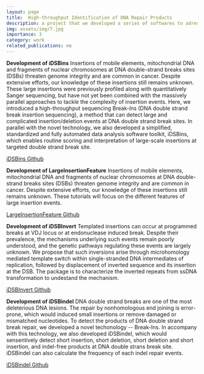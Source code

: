 ```yaml
---
layout: page
title:  High-throughput Identification of DNA Repair Products
description: a project that we developed a series of softwares to adress DNA repair products at DSB sites. 
img: assets/img/7.jpg
importance: 3
category: work
related_publications: no
---
```


**Development of iDSBins**
Insertions of mobile elements, mitochondrial DNA and fragments of nuclear chromosomes at DNA double-strand breaks sites (DSBs) threaten genome integrity and are common in cancer. Despite extensive efforts, our knowledge of these insertions still remains unknown. These large insertions were previously profiled along with quantitatively Sanger sequencing, but have not yet been combined with the massively parallel approaches to tackle the complexity of insertion events. Here, we introduced a high-throughput sequencing Break-Ins (DNA double strand break insertion sequencing), a method that can detect large and complicated insertion/deletion events at DNA double strand break sites. In parallel with the novel technology, we also developed a simplified, standardized and fully automated data analysis software toolkit, iDSBins, which enables routine scoring and interpretation of large-scale insertions at targeted double strand break site.

[iDSBins Github](https://github.com/gucascau/iDSBins.git)

**Development of LargeInsertionFeature**
Insertions of mobile elements, mitochondrial DNA and fragments of nuclear chromosomes at DNA double-strand breaks sites (DSBs) threaten genome integrity and are common in cancer. Despite extensive efforts, our knowledge of these insertions still remains unknown. These tutorials will focus on the different features of large insertion events.

[LargeInsertionFeature Github](https://github.com/gucascau/LargeInsertionFeature.git)

**Development of iDSBInvert**
Templated insertions can occur at programmed breaks at VDJ locus or at endonuclease induced break. Despite their prevalence, the mechanisms underlying such events remain poorly understood, and the genetic pathways regulating these events are largely unknown. We propose that such inversions arise through microhomology mediated template switch within single-stranded DNA intermediates of replication, followed by displacement of inverted sequence and its insertion at the DSB. The package is to characterize the inverted repeats from ssDNA transformation to undestand the mechanism.

[iDSBInvert Github](https://github.com/gucascau/iDSBInvert.git)

**Development of iDSBindel**
DNA double strand breaks are one of the most deleterious DNA lesions. The repair by nonhomologous end joining is error-prone, which would induced small insertions or remove damaged or mismatched nucleotides. To detect the products of DNA double strand break repair, we developed a novel techonology -- Break-Ins. In accompany with this technology, we also developed iDSBindel, which would sensentively detect short insertion, short deletion, short deletion and short insertion, and indel-free products at DNA double strans break site. iDSBindel can also calculate the frequency of each indel repair events.

[iDSBindel Github](https://github.com/gucascau/iDSBindel.git)
